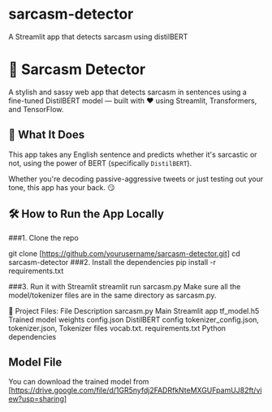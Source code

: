 # sarcasm-detector
A Streamlit app that detects sarcasm using distilBERT

# 🤖 Sarcasm Detector

A stylish and sassy web app that detects sarcasm in sentences using a fine-tuned DistilBERT model — built with ❤️ using Streamlit, Transformers, and TensorFlow.

## 🧠 What It Does

This app takes any English sentence and predicts whether it's sarcastic or not, using the power of BERT (specifically `DistilBERT`). 

Whether you're decoding passive-aggressive tweets or just testing out your tone, this app has your back. 😏


## 🛠️ How to Run the App Locally

###1. Clone the repo

git clone [https://github.com/yourusername/sarcasm-detector.git]
cd sarcasm-detector
###2. Install the dependencies
pip install -r requirements.txt

###3. Run it with Streamlit
streamlit run sarcasm.py
Make sure all the model/tokenizer files are in the same directory as sarcasm.py.

🧾 Project Files:
File	                    Description
sarcasm.py	              Main Streamlit app
tf_model.h5	              Trained model weights
config.json	              DistilBERT config
tokenizer_config.json, 
tokenizer.json,           Tokenizer files
vocab.txt.
requirements.txt	        Python dependencies

## Model File
You can download the trained model from [https://drive.google.com/file/d/1GR5nyfdj2FADRfkNteMXGUFpamUJ82ft/view?usp=sharing]

